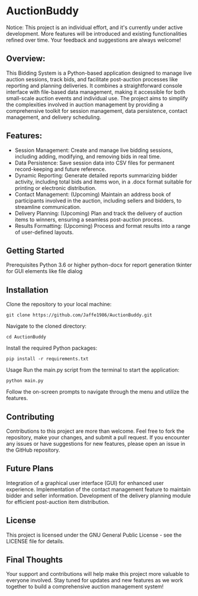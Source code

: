 # AuctionBuddy
Notice: This project is an individual effort, and it's currently under active development. More features will be introduced and existing functionalities refined over time. Your feedback and suggestions are always welcome!

## Overview:
This Bidding System is a Python-based application designed to manage live auction sessions, track bids, and facilitate post-auction processes like reporting and planning deliveries. It combines a straightforward console interface with file-based data management, making it accessible for both small-scale auction events and individual use. The project aims to simplify the complexities involved in auction management by providing a comprehensive toolkit for session management, data persistence, contact management, and delivery scheduling.

## Features:
- Session Management: Create and manage live bidding sessions, including adding, modifying, and removing bids in real time.
- Data Persistence: Save session data into CSV files for permanent record-keeping and future reference.
- Dynamic Reporting: Generate detailed reports summarizing bidder activity, including total bids and items won, in a .docx format suitable for printing or electronic distribution.
- Contact Management: (Upcoming) Maintain an address book of participants involved in the auction, including sellers and bidders, to streamline communication.
- Delivery Planning: (Upcoming) Plan and track the delivery of auction items to winners, ensuring a seamless post-auction process.
- Results Formatting: (Upcoming) Process and format results into a range of user-defined layouts. 

## Getting Started
Prerequisites
Python 3.6 or higher
python-docx for report generation
tkinter for GUI elements like file dialog
## Installation
Clone the repository to your local machine:

`git clone https://github.com/Jaffe1986/AuctionBuddy.git`

Navigate to the cloned directory:

`cd AuctionBuddy`

Install the required Python packages:

`pip install -r requirements.txt`

Usage
Run the main.py script from the terminal to start the application:

`python main.py`

Follow the on-screen prompts to navigate through the menu and utilize the features.

## Contributing
Contributions to this project are more than welcome. Feel free to fork the repository, make your changes, and submit a pull request. If you encounter any issues or have suggestions for new features, please open an issue in the GitHub repository.

## Future Plans
Integration of a graphical user interface (GUI) for enhanced user experience.
Implementation of the contact management feature to maintain bidder and seller information.
Development of the delivery planning module for efficient post-auction item distribution.
## License
This project is licensed under the GNU General Public License - see the LICENSE file for details.

## Final Thoughts
Your support and contributions will help make this project more valuable to everyone involved. Stay tuned for updates and new features as we work together to build a comprehensive auction management system!
